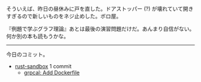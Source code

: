 そういえば、昨日の昼休みに戸を直した。ドアストッパー (?) が壊れていて開きすぎるので新しいものをネジ止めした。ボロ屋。

『例題で学ぶグラフ理論』あとは最後の演習問題だけだ。あんまり自信がない。何か別の本も読もうかな。

---

今日のコミット。

- [rust-sandbox](https://github.com/bouzuya/rust-sandbox) 1 commit
  - [grpcal: Add Dockerfile](https://github.com/bouzuya/rust-sandbox/commit/1cfb83b5a190fd2f4b37e2979f5fb0fe710792c1)

